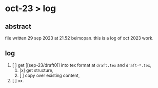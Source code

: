# oct-23 > log

## abstract

file written 29 sep 2023 at 21.52 belmopan. this is a log of oct 2023 work.

## log

1. [ ] get [[sep-23/draft0]] into tex format at `draft.tex` and `draft-*.tex`,
    1. [x] get structure,
    2. [ ] copy over existing content,
2. [ ] xx.
